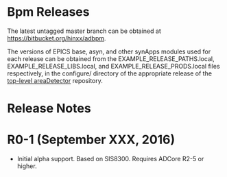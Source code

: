 Bpm Releases
============

The latest untagged master branch can be obtained at
https://bitbucket.org/hinxx/adbpm.

The versions of EPICS base, asyn, and other synApps modules used for each release can be obtained from 
the EXAMPLE_RELEASE_PATHS.local, EXAMPLE_RELEASE_LIBS.local, and EXAMPLE_RELEASE_PRODS.local
files respectively, in the configure/ directory of the appropriate release of the 
[top-level areaDetector](https://github.com/areaDetector/areaDetector) repository.


Release Notes
=============

R0-1 (September XXX, 2016)
==========================
* Initial alpha support.
  Based on SIS8300.
  Requires ADCore R2-5 or higher.
